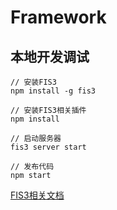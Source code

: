# Framework

## 本地开发调试

    // 安装FIS3
    npm install -g fis3

    // 安装FIS3相关插件
    npm install

    // 启动服务器
    fis3 server start

    // 发布代码
    npm start

[FIS3相关文档](http://fis.baidu.com/fis3/docs/beginning/intro.html)
